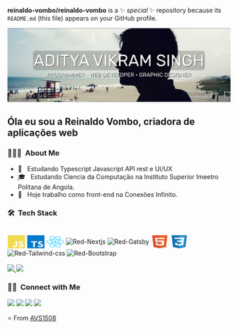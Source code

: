 


**reinaldo-vombo/reinaldo-vombo** is a ✨ _special_ ✨ repository because its `README.md` (this file) appears on your GitHub profile.

<img src="https://raw.githubusercontent.com/AVS1508/AVS1508/master/assets/Aditya%20Vikram%20Singh%20Banner.png">

<h2>Óla eu sou a Reinaldo Vombo, criadora de aplicações web</h2>

<h3> 👨🏻‍💻 &nbsp;About Me </h3>

- 🤔 &nbsp; Estudando Typescript Javascript API rest e UI/UX
- 🎓 &nbsp; Estudando Ciencia da Computação na Instituto Superior Imeetro Politana de Angola.
- 💼 &nbsp; Hoje trabalho como front-end na Conexões Infinito.

<h3> 🛠 &nbsp;Tech Stack</h3>

<div style="display: inline_block"><br>
  <img align="center" alt="Rafa-Js" height="30" width="40" src="https://raw.githubusercontent.com/devicons/devicon/master/icons/javascript/javascript-plain.svg">
  <img align="center" alt="Rafa-Ts" height="30" width="40" src="https://raw.githubusercontent.com/devicons/devicon/master/icons/typescript/typescript-plain.svg">
  <img align="center" alt="Rafa-React" height="30" width="40" src="https://raw.githubusercontent.com/devicons/devicon/master/icons/react/react-original.svg">
  <img align="center" alt="Red-Nextjs" height="30" width="40" src="https://cdn.jsdelivr.net/gh/devicons/devicon/icons/nextjs/nextjs-original.svg">
  <img align="center" alt="Red-Gatsby" height="30" width="40" src="https://cdn.jsdelivr.net/gh/devicons/devicon/icons/gatsby/gatsby-plain.svg" />
  <img align="center" alt="Rafa-HTML" height="30" width="40" src="https://raw.githubusercontent.com/devicons/devicon/master/icons/html5/html5-original.svg">
  <img align="center" alt="Rafa-CSS" height="30" width="40" src="https://raw.githubusercontent.com/devicons/devicon/master/icons/css3/css3-original.svg">
  <img align="center" alt="Red-Tailwind-css" height="30" width="40" src="https://cdn.jsdelivr.net/gh/devicons/devicon/icons/tailwindcss/tailwindcss-plain.svg">
  <img align="center" alt="Red-Bootstrap" height="30" width="40" src="https://cdn.jsdelivr.net/gh/devicons/devicon/icons/bootstrap/bootstrap-original.svg">
            
</div>
  

<br/>

<a href="https://github.com/reinaldo-vombo">
  <img height="180em" src="https://github-readme-stats.vercel.app/api?username=reinaldo-vombo&show_icons=true&theme=omni" />
  <img height="180em" src="https://github-readme-stats.vercel.app/api/top-langs/?username=reinaldo-vombo&&theme=omni&layout=compact&langs_count-16" />
</a>

<br/>

<h3> 🤝🏻 &nbsp;Connect with Me </h3>

<div> 
  
  <a href="https://www.instagram.com/renaldo.pedro/" target="_blank"><img src="https://img.shields.io/badge/-Instagram-%23E4405F?style=for-the-badge&logo=instagram&logoColor=white" target="_blank"></a>
 <a href="https://www.facebook.com/renaldo.carvalho.71/" target="_blank"><img src="https://img.shields.io/badge/Facebook-1877F2?style=for-the-badge&logo=facebook&logoColor=white" target="_blank"></a> 
  <a href = "mailto:reinaldo.vombo@gmail.com"><img src="https://img.shields.io/badge/-Gmail-%23333?style=for-the-badge&logo=gmail&logoColor=white" target="_blank"></a>
  <a href="https://www.linkedin.com/in/rafaella-ballerini-45875016a" target="_blank"><img src="https://img.shields.io/badge/-LinkedIn-%230077B5?style=for-the-badge&logo=linkedin&logoColor=white" target="_blank"></a> 
  
</div>

⭐️ From [AVS1508](https://github.com/reinaldo-vombo)

